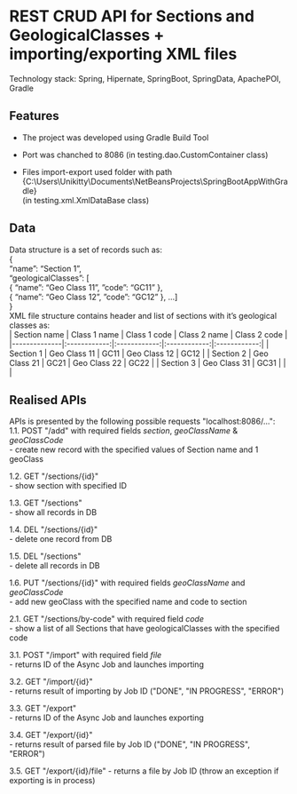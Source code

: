 # REST CRUD API for Sections and GeologicalClasses + importing/exporting XML files  
Technology stack: Spring, Hipernate, SpringBoot, SpringData, ApachePOI, Gradle

## Features  
  * The project was developed using Gradle Build Tool  

  * Port was chanched to 8086 (in testing.dao.CustomContainer class)  

  * Files import-export used folder with path {C:\\Users\\Unikitty\\Documents\\NetBeansProjects\\SpringBootAppWithGradle}   
  (in testing.xml.XmlDataBase class)  
  
## Data  

  Data structure is a set of records such as:  
	{  
  “name”: “Section 1”,  
  “geologicalClasses”: [  
    { “name”: “Geo Class 11”, ”code”: “GC11” },  
    { “name”: “Geo Class 12”, ”code”: “GC12” }, ...]  
	}  
	XML file structure contains header and list of sections with it’s geological classes as:  
| Section name | Class 1 name | Class 1 code | Class 2 name | Class 2 code | 
|--------------|:------------:|:------------:|:------------:|:------------:|
|   Section 1  | Geo Class 11 |     GC11     | Geo Class 12 |    GC12      |
|   Section 2  | Geo Class 21 |     GC21     | Geo Class 22 |    GC22      |
|   Section 3  | Geo Class 31 |     GC31     |              |              |

## Realised APIs
   APIs is presented by the following possible requests "localhost:8086/...":  
  1.1. POST "/add" with required fields _section_, _geoClassName_ & _geoClassCode_  
       - create new record with the specified values of Section name and 1 geoClass  

  1.2. GET "/sections/{id}"   
       - show section with specified ID   

  1.3. GET "/sections"   
       - show all records in DB   

  1.4. DEL "/sections/{id}"   
       - delete one record from DB  

  1.5. DEL "/sections"  
       - delete all records in DB  

  1.6. PUT "/sections/{id}" with required fields _geoClassName_ and _geoClassCode_   
       - add new geoClass with the specified name and code to section   

  2.1. GET "/sections/by-code" with required field _code_   
       - show a list of all Sections that have geologicalClasses with the specified code   

  3.1. POST "/import" with required field _file_   
       - returns ID of the Async Job and launches importing   

  3.2. GET "/import/{id}"   
       - returns result of importing by Job ID ("DONE", "IN PROGRESS", "ERROR")  

  3.3. GET "/export"   
       - returns ID of the Async Job and launches exporting   

  3.4. GET "/export/{id}"  
     - returns result of parsed file by Job ID ("DONE", "IN PROGRESS", "ERROR")    

  3.5. GET "/export/{id}/file" 
     - returns a file by Job ID (throw an exception if exporting is in process)  
  
